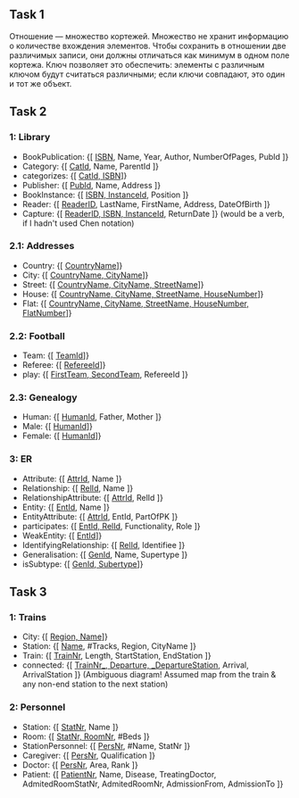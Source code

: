 ## Task 1
Отношение — множество кортежей. Множество не хранит информацию о количестве вхождения элементов. Чтобы сохранить в отношении две различимых записи, они должны отличаться как минимум в одном поле кортежа. Ключ позволяет это обеспечить: элементы с различным ключом будут считаться различными; если ключи совпадают, это один и тот же объект.

## Task 2

### 1: Library
 - BookPublication: {[ <ins>ISBN</ins>, Name, Year, Author, NumberOfPages, PubId ]}
 - Category: {[ <ins>CatId</ins>, Name, ParentId ]}
 - categorizes: {[ <ins>CatId, ISBN</ins>]}
 - Publisher: {[ <ins>PubId</ins>, Name, Address ]}
 - BookInstance: {[ <ins>ISBN, InstanceId</ins>, Position ]}
 - Reader: {[ <ins>ReaderID</ins>, LastName, FirstName, Address, DateOfBirth ]}
 - Capture: {[ <ins>ReaderID, ISBN, InstanceId</ins>, ReturnDate ]}  (would be a verb, if I hadn't used Chen notation)
### 2.1: Addresses
 - Country: {[ <ins>CountryName</ins>]}
 - City: {[ <ins>CountryName, CityName</ins>]}
 - Street: {[ <ins>CountryName, CityName, StreetName</ins>]}
 - House: {[ <ins>CountryName, CityName, StreetName, HouseNumber</ins>]}
 - Flat: {[ <ins>CountryName, CityName, StreetName, HouseNumber, FlatNumber</ins>]}
### 2.2: Football
 - Team: {[ <ins>TeamId</ins>]}
 - Referee: {[ <ins>RefereeId</ins>]}
 - play: {[ <ins>FirstTeam, SecondTeam</ins>, RefereeId ]}
### 2.3: Genealogy
 - Human: {[ <ins>HumanId</ins>, Father, Mother ]}
 - Male: {[ <ins>HumanId</ins>]}
 - Female: {[ <ins>HumanId</ins>]}
### 3: ER
 - Attribute: {[ <ins>AttrId</ins>, Name ]}
 - Relationship: {[ <ins>RelId</ins>, Name ]}
 - RelationshipAttribute: {[ <ins>AttrId</ins>, RelId ]}
 - Entity: {[ <ins>EntId</ins>, Name ]}
 - EntityAttribute: {[ <ins>AttrId</ins>, EntId, PartOfPK ]}
 - participates: {[ <ins>EntId, RelId</ins>, Functionality, Role ]}
 - WeakEntity: {[ <ins>EntId</ins>]}
 - IdentifyingRelationship: {[ <ins>RelId</ins>, Identifiee ]}
 - Generalisation: {[ <ins>GenId</ins>, Name, Supertype ]}
 - isSubtype: {[ <ins>GenId, Subertype</ins>]}

## Task 3

### 1: Trains
 - City: {[ <ins>Region, Name</ins>]}
 - Station: {[ <ins>Name</ins>, #Tracks, Region, CityName ]}
 - Train: {[ <ins>TrainNr</ins>, Length, StartStation, EndStation ]}
 - connected: {[ <ins>TrainNr_, Departure, _DepartureStation</ins>, Arrival, ArrivalStation ]}  (Ambiguous diagram! Assumed map from the train & any non-end station to the next station)
### 2: Personnel
 - Station: {[ <ins>StatNr</ins>, Name ]}
 - Room: {[ <ins>StatNr, RoomNr</ins>, #Beds ]}
 - StationPersonnel: {[ <ins>PersNr</ins>, #Name, StatNr ]}
 - Caregiver: {[ <ins>PersNr</ins>, Qualification ]}
 - Doctor: {[ <ins>PersNr</ins>, Area, Rank ]}
 - Patient: {[ <ins>PatientNr</ins>, Name, Disease, TreatingDoctor, AdmitedRoomStatNr, AdmitedRoomNr, AdmissionFrom, AdmissionTo ]}
